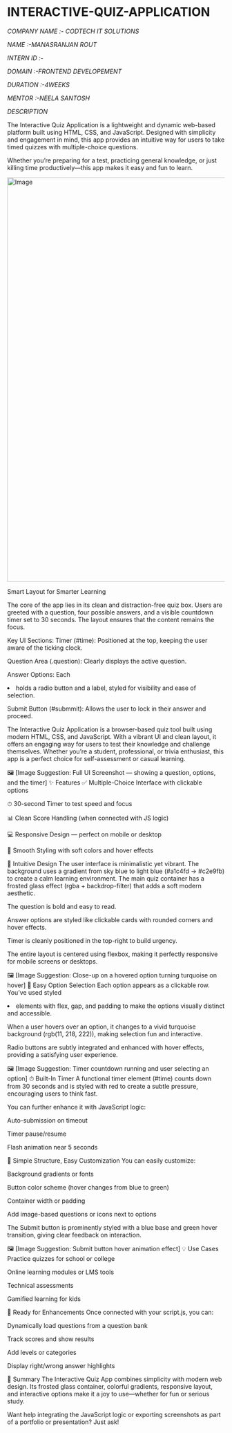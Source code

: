 # INTERACTIVE-QUIZ-APPLICATION

*COMPANY NAME :- CODTECH IT SOLUTIONS*

*NAME :-MANASRANJAN ROUT*

*INTERN ID :-*

*DOMAIN :-FRONTEND DEVELOPEMENT*

*DURATION :-4WEEKS*

*MENTOR :-NEELA SANTOSH*

  *DESCRIPTION*

The Interactive Quiz Application is a lightweight and dynamic web-based platform built using HTML, CSS, and JavaScript. Designed with simplicity and engagement in mind, this app provides an intuitive way for users to take timed quizzes with multiple-choice questions.

Whether you’re preparing for a test, practicing general knowledge, or just killing time productively—this app makes it easy and fun to learn.

<img width="1752" height="936" alt="Image" src="https://github.com/user-attachments/assets/923b34bf-4363-456e-8e15-21a2f177e887" />


Smart Layout for Smarter Learning

The core of the app lies in its clean and distraction-free quiz box. Users are greeted with a question, four possible answers, and a visible countdown timer set to 30 seconds. The layout ensures that the content remains the focus.

Key UI Sections:
Timer (#time): Positioned at the top, keeping the user aware of the ticking clock.

Question Area (.question): Clearly displays the active question.

Answer Options: Each <li> holds a radio button and a label, styled for visibility and ease of selection.

Submit Button (#submmit): Allows the user to lock in their answer and proceed.

The Interactive Quiz Application is a browser-based quiz tool built using modern HTML, CSS, and JavaScript. With a vibrant UI and clean layout, it offers an engaging way for users to test their knowledge and challenge themselves. Whether you’re a student, professional, or trivia enthusiast, this app is a perfect choice for self-assessment or casual learning.

🖼️ [Image Suggestion: Full UI Screenshot — showing a question, options, and the timer]
✨ Features
✅ Multiple-Choice Interface with clickable options

⏱ 30-second Timer to test speed and focus

📊 Clean Score Handling (when connected with JS logic)

💻 Responsive Design — perfect on mobile or desktop

🎨 Smooth Styling with soft colors and hover effects

📱 Intuitive Design
The user interface is minimalistic yet vibrant. The background uses a gradient from sky blue to light blue (#a1c4fd → #c2e9fb) to create a calm learning environment. The main quiz container has a frosted glass effect (rgba + backdrop-filter) that adds a soft modern aesthetic.

The question is bold and easy to read.

Answer options are styled like clickable cards with rounded corners and hover effects.

Timer is cleanly positioned in the top-right to build urgency.

The entire layout is centered using flexbox, making it perfectly responsive for mobile screens or desktops.

🖼️ [Image Suggestion: Close-up on a hovered option turning turquoise on hover]
🧩 Easy Option Selection
Each option appears as a clickable row. You’ve used styled <li> elements with flex, gap, and padding to make the options visually distinct and accessible.

When a user hovers over an option, it changes to a vivid turquoise background (rgb(11, 218, 222)), making selection fun and interactive.

Radio buttons are subtly integrated and enhanced with hover effects, providing a satisfying user experience.

🖼️ [Image Suggestion: Timer countdown running and user selecting an option]
⏱ Built-In Timer
A functional timer element (#time) counts down from 30 seconds and is styled with red to create a subtle pressure, encouraging users to think fast.

You can further enhance it with JavaScript logic:

Auto-submission on timeout

Timer pause/resume

Flash animation near 5 seconds

📁 Simple Structure, Easy Customization
You can easily customize:

Background gradients or fonts

Button color scheme (hover changes from blue to green)

Container width or padding

Add image-based questions or icons next to options

The Submit button is prominently styled with a blue base and green hover transition, giving clear feedback on interaction.

🖼️ [Image Suggestion: Submit button hover animation effect]
💡 Use Cases
Practice quizzes for school or college

Online learning modules or LMS tools

Technical assessments

Gamified learning for kids

🔧 Ready for Enhancements
Once connected with your script.js, you can:

Dynamically load questions from a question bank

Track scores and show results

Add levels or categories

Display right/wrong answer highlights

📌 Summary
The Interactive Quiz App combines simplicity with modern web design. Its frosted glass container, colorful gradients, responsive layout, and interactive options make it a joy to use—whether for fun or serious study.

Want help integrating the JavaScript logic or exporting screenshots as part of a portfolio or presentation? Just ask!



